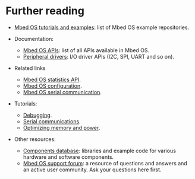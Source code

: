# Further reading

- [Mbed OS tutorials and examples](../tutorials/index.html): list of Mbed OS example repositories.

- Documentation:
   - [Mbed OS APIs](../apis/index.html): list of all APIs available in Mbed OS.
   - [Peripheral drivers](../apis/drivers.html): I/O driver APIs (I2C, SPI, UART and so on).


- Related links
    - [Mbed OS statistics API](../apis/mbed-statistics.html).
    - [Mbed OS configuration](../program-setup/advanced-configuration.html).
    - [Mbed OS serial communication](../program-setup/serial-communication.html).

- Tutorials:
   - [Debugging](../debug-test/index.html).
   - [Serial communications](../program-setup/serial-communication.html).
   - [Optimizing memory and power](../apis/platform-tutorials.html).

- Other resources:
   - [Components database](https://os.mbed.com/components/): libraries and example code for various hardware and software components.
   - [Mbed OS support forum](https://forums.mbed.com/): a resource of questions and answers and an active user community. Ask your questions here first.
